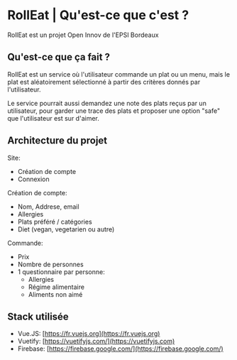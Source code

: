 # RollEat | Qu'est-ce que c'est ?
RollEat est un projet Open Innov de l'EPSI Bordeaux

## Qu'est-ce que ça fait ?
RollEat est un service où l'utilisateur commande un plat ou un menu, mais le plat est aléatoirement sélectionné à partir des critères donnés par l'utilisateur.

Le service pourrait aussi demandez une note des plats reçus par un utilisateur, pour garder une trace des plats et proposer une option "safe" que l'utilisateur est sur d'aimer.


## Architecture du projet


Site:
 - Création de compte
 - Connexion


Création de compte:
 - Nom, Addrese, email
 - Allergies
 - Plats préféré / catégories
 - Diet (vegan, vegetarien ou autre)
 

Commande:
 - Prix
 - Nombre de personnes
 - 1 questionnaire par personne:
   - Allergies
   - Régime alimentaire
   - Aliments non aimé

## Stack utilisée
 - Vue.JS: [https://fr.vuejs.org](https://fr.vuejs.org)
 - Vuetify: [https://vuetifyjs.com/](https://vuetifyjs.com)
 - Firebase: [https://firebase.google.com/](https://firebase.google.com/)